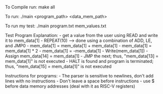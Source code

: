 To Compile run:
    make all

To run:
    ./main <program_path> <data_mem_path>

To run my test:
    ./main program.txt mem_values.txt

Test Program Explanation:
    - get a value from the user using READ and write it to mem_data[1]
    - REPEAT(10)  --> done using a combination of ADD, LE, and JMP0
        - mem_data[1] = mem_data[1] + mem_data[1]
        - mem_data[1] = mem_data[1] * 2
        - mem_data[1] = -mem_data[1]
        - Write(mem_data[1])
    - Assign mem_data[14] = mem_data[1]
    - JMP the next; thus,  "mem_data[13] = mem_data[1]" is not executed
    - HALT is found and program is terminated; thus, "mem_data[15] = mem_data[1]" is not executed

Instructions for programs:
    - The parser is sensitive to newlines, don't add lines with no instructions
    - Don't leave a space before instructions 
    - use $ before data memory addresses (deal with it as RISC-V registers)
